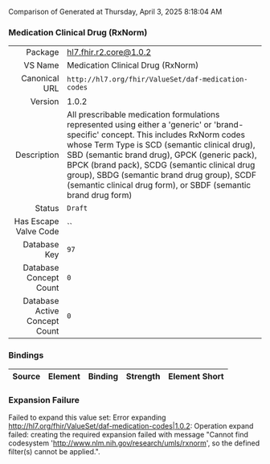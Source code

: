 Comparison of 
Generated at Thursday, April 3, 2025 8:18:04 AM

### Medication Clinical Drug (RxNorm)

|      |     |
| ---: | --- |
| Package | hl7.fhir.r2.core@1.0.2 |
| VS Name | Medication Clinical Drug (RxNorm) |
| Canonical URL | `http://hl7.org/fhir/ValueSet/daf-medication-codes` |
| Version | 1.0.2 |
| Description | All prescribable medication formulations represented using  either a 'generic' or 'brand-specific' concept. This includes RxNorm codes whose Term Type is SCD (semantic clinical drug), SBD (semantic brand drug), GPCK (generic pack), BPCK (brand pack), SCDG (semantic clinical drug group), SBDG (semantic brand drug group), SCDF (semantic clinical drug form), or SBDF (semantic brand drug form) |
| Status | `Draft` |
| Has Escape Valve Code | `` |
| Database Key | `97` |
| Database Concept Count | `0` |
| Database Active Concept Count | `0` |
### Bindings

| Source | Element | Binding | Strength | Element Short |
| ------ | ------- | ------- | -------- | ------------- |

### Expansion Failure

Failed to expand this value set: Error expanding http://hl7.org/fhir/ValueSet/daf-medication-codes|1.0.2: Operation expand failed: creating the required expansion failed with message "Cannot find codesystem 'http://www.nlm.nih.gov/research/umls/rxnorm', so the defined filter(s) cannot be applied.".
